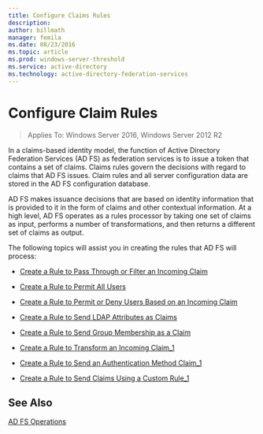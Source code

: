 ```yaml
---
title: Configure Claims Rules
description:
author: billmath
manager: femila
ms.date: 08/23/2016
ms.topic: article
ms.prod: windows-server-threshold
ms.service: active-directory
ms.technology: active-directory-federation-services
---
```


# Configure Claim Rules

>Applies To: Windows Server 2016, Windows Server 2012 R2

In a claims\-based identity model, the function of Active Directory Federation Services \(AD FS\) as federation services is to issue a token that contains a set of claims. Claims rules govern the decisions with regard to claims that AD FS issues. Claim rules and all server configuration data are stored in the AD FS configuration database.  
  
AD FS makes issuance decisions that are based on identity information that is provided to it in the form of claims and other contextual information. At a high level, AD FS operates as a rules processor by taking one set of claims as input, performs a number of transformations, and then returns a different set of claims as output. 

The following topics will assist you in creating the rules that AD FS will process: 
  
-   [Create a Rule to Pass Through or Filter an Incoming Claim](Create-a-Rule-to-Pass-Through-or-Filter-an-Incoming-Claim.md)  
  
-   [Create a Rule to Permit All Users](Create-a-Rule-to-Permit-All-Users.md)  
  
-   [Create a Rule to Permit or Deny Users Based on an Incoming Claim](Create-a-Rule-to-Permit-or-Deny-Users-Based-on-an-Incoming-Claim.md)  
  
-   [Create a Rule to Send LDAP Attributes as Claims](Create-a-Rule-to-Send-LDAP-Attributes-as-Claims.md)  
  
-   [Create a Rule to Send Group Membership as a Claim](Create-a-Rule-to-Send-Group-Membership-as-a-Claim.md)  
  
-   [Create a Rule to Transform an Incoming Claim_1](Create-a-Rule-to-Transform-an-Incoming-Claim.md)  
  
-   [Create a Rule to Send an Authentication Method Claim_1](Create-a-Rule-to-Send-an-Authentication-Method-Claim.md)  
  
-   [Create a Rule to Send Claims Using a Custom Rule_1](Create-a-Rule-to-Send-Claims-Using-a-Custom-Rule.md)  

## See Also  
[AD FS Operations](../../ad-fs/AD-FS-2016-Operations.md) 

